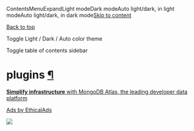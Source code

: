 ContentsMenuExpandLight modeDark modeAuto light/dark, in light modeAuto light/dark, in dark mode[Skip to content](https://docs.manim.community/en/stable/reference/manim.cli.plugins.html#furo-main-content)

[Back to top](https://docs.manim.community/en/stable/reference/manim.cli.plugins.html#)

Toggle Light / Dark / Auto color theme

Toggle table of contents sidebar

# plugins [¶](https://docs.manim.community/en/stable/reference/manim.cli.plugins.html\#module-manim.cli.plugins "Link to this heading")

[**Simplify infrastructure** with MongoDB Atlas, the leading developer data platform](https://server.ethicalads.io/proxy/click/8268/019600e6-9b50-7651-a127-647d5dcd6e92/)

[Ads by EthicalAds](https://www.ethicalads.io/advertisers/?ref=ea-text)

![](https://server.ethicalads.io/proxy/view/8268/019600e6-9b50-7651-a127-647d5dcd6e92/)